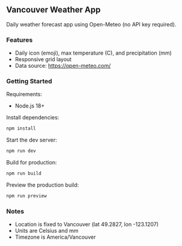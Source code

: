 ## Vancouver Weather App

Daily weather forecast app using Open-Meteo (no API key required).

### Features
- Daily icon (emoji), max temperature (C), and precipitation (mm)
- Responsive grid layout
- Data source: https://open-meteo.com/

### Getting Started

Requirements:
- Node.js 18+

Install dependencies:
```bash
npm install
```

Start the dev server:
```bash
npm run dev
```

Build for production:
```bash
npm run build
```

Preview the production build:
```bash
npm run preview
```

### Notes
- Location is fixed to Vancouver (lat 49.2827, lon -123.1207)
- Units are Celsius and mm
- Timezone is America/Vancouver

